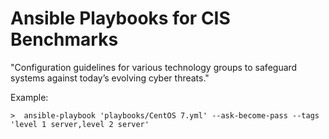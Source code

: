 # Ansible Playbooks for CIS Benchmarks

"Configuration guidelines for various technology groups to safeguard systems against today’s evolving cyber threats."

Example:

```
>  ansible-playbook 'playbooks/CentOS 7.yml' --ask-become-pass --tags 'level 1 server,level 2 server'
```

